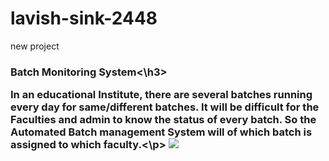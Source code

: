 # lavish-sink-2448
new project
<h3>Batch Monitoring System<\h3>
<p>In an educational Institute, there are several batches running every day for
same/different batches. It will be difficult for the Faculties and admin to know the status
of every batch. So the Automated Batch management System will of which batch is
assigned to which faculty.<\p>

<img src="https://github.com/vivekmohansingh27/lavish-sink-2448/blob/main/ER-Diagram_image.png?raw=true">
